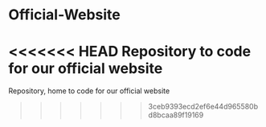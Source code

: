 # Official-Website
<<<<<<< HEAD
Repository to code for our official website
=======
Repository, home to code for our official website
>>>>>>> 3ceb9393ecd2ef6e44d965580bd8bcaa89f19169
